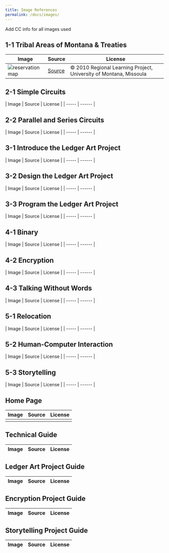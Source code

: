 ```yaml
---
title: Image References
permalink: /docs/images/
---
```

<span class="todo">Add CC info for all images used</span>

## 1-1 Tribal Areas of Montana & Treaties
| Image | Source | License |
| ----- | ------ | ------- |
| ![reservation map](../resources/images/1-1_map.png) | [Source](https://www.montana.edu/iefa/introductiontomttribalnations/tribalterritories.html) | &copy; 2010 Regional Learning Project, University of Montana, Missoula  |

## 2-1 Simple Circuits
| Image | Source | License |
| ----- | ------ |

## 2-2 Parallel and Series Circuits
| Image | Source | License |
| ----- | ------ |

## 3-1 Introduce the Ledger Art Project
| Image | Source | License |
| ----- | ------ |

## 3-2 Design the Ledger Art Project
| Image | Source | License |
| ----- | ------ |

## 3-3 Program the Ledger Art Project
| Image | Source | License |
| ----- | ------ |

## 4-1 Binary
| Image | Source | License |
| ----- | ------ |

## 4-2 Encryption
| Image | Source | License |
| ----- | ------ |

## 4-3 Talking Without Words
| Image | Source | License |
| ----- | ------ |

## 5-1 Relocation
| Image | Source | License |
| ----- | ------ |

## 5-2 Human-Computer Interaction
| Image | Source | License |
| ----- | ------ |

## 5-3 Storytelling
| Image | Source | License |
| ----- | ------ |

## Home Page
| Image | Source | License |
| ----- | ------ | ------- |
|    |   |   |

## Technical Guide
| Image | Source | License |
| ----- | ------ | ------- |

## Ledger Art Project Guide
| Image | Source | License |
| ----- | ------ | ------- |

## Encryption Project Guide
| Image | Source | License |
| ----- | ------ | ------- |

## Storytelling Project Guide
| Image | Source | License |
| ----- | ------ | ------- |
